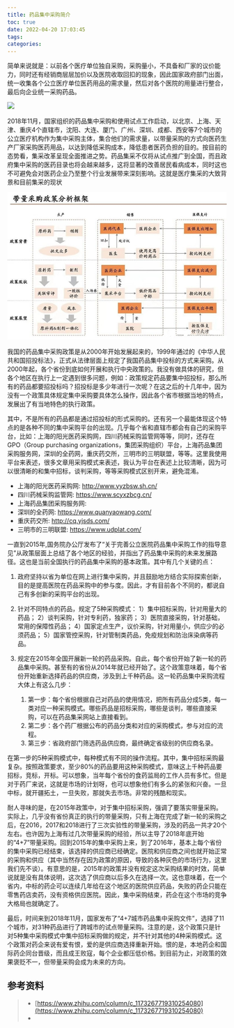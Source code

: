 ```yaml
---
title: 药品集中采购简介
toc: true
date: 2022-04-20 17:03:45
tags:
categories:
---
```


简单来说就是：以前各个医疗单位独自采购，采购量小，不具备和厂家的议价能力，同时还有经销商层层加价以及医院收取回扣的现象，因此国家政府部门出面，统一收集各个公立医疗单位医药用品的需求量，然后对各个医院的用量进行整合，最后向企业统一采购药品。

![](./ypjc-01.jpg)

2018年11月，国家组织的药品集中采购和使用试点工作启动，以北京、上海、天津、重庆4个直辖市，沈阳、大连、厦门、广州、深圳、成都、西安等7个城市的公立医疗机构作为集中采购主体，集合他们的需求量，以带量采购的方式向医药生产厂家采购医药用品，以达到降低采购成本，降低患者医药负担的目的。按目前的态势看，集采改革呈现全面推进之势。药品集采不仅将从试点推广到全国，而且政府集中采购的医药目录也将会越来越多，这将显著的改善居民看病成本，同时这也不可避免会对医药企业乃至整个行业发展带来深刻影响。这就是医疗集采的大致背景和目前集采的现状

![](药品集中采购简介/ypjc-02.jpg)

我国的药品集中采购政策是从2000年开始发展起来的，1999年通过的《中华人民共和国招投标法》，正式从法律层面上规定了我国药品集中投标的方式来采购。从2000年起，各个省份到底如何开展和执行中央政策的。我没有做具体的研究，但各个地区在执行上一定遇到很多问题，例如：政策规定药品要集中招投标，那么所有的药品都要招投标吗？招投标是多少年进行一次呢？在这之后的十几年中，因为没有一个政策具体规定集中采购要具体怎么操作，因此各个省市根据当地的特点，发展出了有当地特色的执行政策。

其中，不是所有的药品都是通过招投标的形式采购的。还有另一个最能体现这个特点的是各种不同的集中采购平台的出现。几乎每个省和直辖市都会有自己的采购平台，比如：上海的阳光医药采购网，四川药械采购监管网等等，同时，还存在GPO（Group purchasing organizations，集团采购组织）平台，上海药品集团采购服务网，深圳的全药网，重庆药交所，三明市的三明联盟，等等。这里我使用平台来表述，很多文章用采购模式来表述，我认为平台在表述上比较清晰，因为可以很清晰的和集中招标，谈判采购，等等采购模式区别开来，避免混淆。

- 上海的阳光医药采购网: http://www.yyzbsw.sh.cn/
- 四川药械采购监管网: https://www.scyxzbcg.cn/
- 上海药品集团采购服务网: 
- 深圳的全药网: https://www.quanyaowang.com/
- 重庆药交所: http://cq.yjsds.com/
- 三明市的三明联盟: https://www.udplat.com/


一直到2015年,国务院办公厅发布了“关于完善公立医院药品集中采购工作的指导意见”从政策层面上总结了各个地区的经验，并指出了药品集中采购的未来发展路径。这也是当前全国执行的药品集中采购的基本政策。其中有几个关键的点：

1. 政府坚持以省为单位在网上进行集中采购，并且鼓励地方结合实际探索创新，目的是提高医院在药品采购中的参与度。因此，才有目前各个不同的，都说自己有多创新的采购平台的出现。

2. 针对不同特点的药品，规定了5种采购模式：
    1）集中招标采购，针对用量大的药品；
    2）谈判采购，针对专利药，独家药；
    3）医院直接采购，针对基础，常用的保障性药品；
    4）国家定点生产，议价采购，针对用量小，供应少的必须药品；
    5）国家管控采购，针对管制类药品，免疫规划和防治床染病等药品。

3. 规定在2015年全国开展新一轮的药品采购。自此，每个省份开始了新一轮的药品集中采购。甚至有的省份从2014年就已经开始了。这个政策意味着，每个省份开始重新选择药品的供应商，涉及到上千种药品。这一轮药品集中采购流程大体上有这么几步：

    1. 第一步：每个省份根据自己对药品的使用情况，把所有药品分成5类，每一类对应一种采购模式。哪些药品是招标采购，哪些是谈判，哪些直接采购，可以在药品集采网站上直接看到。
    2. 第二步：各个药厂根据公布的药品分类和对应的采购模式，参与对应的流程。
    3. 第三步：省政府部门筛选药品供应商，最终确定省级别的供应商名录。

在第一步的5种采购模式中，每种模式有不同的操作流程。其中，集中招标采购最复杂。按照政策要求，至少80%的药品要用这种采购模式，意味这上千种药品要招标，竞标，开标。可以想象，当年每个省份的食药监局的工作人员有多忙。但是对于药厂来说，这就是市场的计划呀，也可以想象他们有多么的紧张和兴奋。一旦中标，就开疆拓土，一旦失败，那就失去市场。非常的残酷和现实。

耐人寻味的是，在2015年政策中，对于集中招标采购，强调了要落实带量采购。实际上，几乎没有省份真正的执行的带量采购，只有上海在完成了新一轮的采购之后，在2016，2017和2018进行了三次实验性的带量采购，涉及的药品一共才20个左右。也许因为上海有过几次带量采购的经验，所以主导了2018年底开始的“4+7”带量采购。回到2015年的集中采购上来，到了2016年，基本上每个省份的集中采购已经结束，该选择的供应商已经确定。医院和供应商之间也就开始正常的采购和供应（其中当然存在因为政策的原因，导致的各种灰色的市场行为，这里我们先不谈）。有意思的是，2015年的政策并没有规定这次采购结果的时效，简单说就是没有具体说明，这次选了供应商以后多久在选择一次。这也意味着，在一个省内，中标的药企可以连续几年给在这个地区的医院供应药品，失败的药企只能在零售药店卖药，没有资格供应医院。因此，集中采购结束，药企在这个市场的竞争大格局也就确定了。

最后，时间来到2018年11月，国家发布了“4+7城市药品集中采购文件”，选择了11个城市，对31种药品进行了跨城市的试点带量采购。注意的是，这个政策只是针对5种集中采购模式中集中招标采购做的规定，并不针对其他的4种采购模式。这个政策对药企来说有爱有恨，爱的是供应商选择重新开始。恨的是，本地药企和国际药企同台晋级，而且成王败寇，每个企业都压低价格。到目前为止，对政策的效果褒贬不一，但带量采购会成为未来的方向。



## 参考资料
> - [https://www.zhihu.com/column/c_1173267719310254080](https://www.zhihu.com/column/c_1173267719310254080)
> - []()
